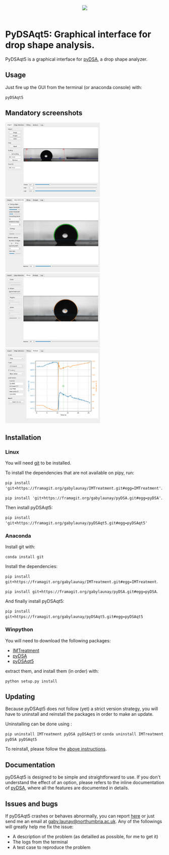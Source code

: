 <div align="center">
  <img width=500px" src="https://framagit.org/gabylaunay/pyDSA/raw/master/branding/pyDSA_logo_python_text.svg"><br><br>
</div>


# PyDSAqt5: Graphical interface for drop shape analysis.


PyDSAqt5 is a graphical interface for [pyDSA](https://framagit.org/gabylaunay/pyDSA), a drop shape analyzer.

## Usage

Just fire up the GUI from the terminal (or anaconda console) with:

``pyDSAqt5``

## Mandatory screenshots

<img src="doc/screenshot1.png" alt="Import" width="300"/>

<img src="doc/screenshot2.png" alt="Import" width="300"/>

<img src="doc/screenshot3.png" alt="Import" width="300"/>

<img src="doc/screenshot4.png" alt="Import" width="300"/>



## Installation<a name="installation"></a>

### Linux

You will need [git](https://git-scm.com/) to be installed.

To install the dependencies that are not available on pipy, run:

``pip install 'git+https://framagit.org/gabylaunay/IMTreatment.git#egg=IMTreatment'``.

``pip install 'git+https://framagit.org/gabylaunay/pyDSA.git#egg=pyDSA'``.

Then install pyDSAqt5:

``pip install 'git+https://framagit.org/gabylaunay/pyDSAqt5.git#egg=pyDSAqt5'``

### Anaconda

Install git with:

``conda install git``

Install the dependencies:

``pip install git+https://framagit.org/gabylaunay/IMTreatment.git#egg=IMTreatment``.

``pip install git+https://framagit.org/gabylaunay/pyDSA.git#egg=pyDSA``.

And finally install pyDSAqt5:

``pip install git+https://framagit.org/gabylaunay/pyDSAqt5.git#egg=pyDSAqt5``

### Winpython

You will need to download the following packages:

- [IMTreatment](https://framagit.org/gabylaunay/IMTreatment/-/archive/master/IMTreatment-master.zip)
- [pyDSA](https://framagit.org/gabylaunay/pyDSA/-/archive/master/pyDSA-master.zip)
- [pyDSAqt5](https://framagit.org/gabylaunay/pyDSAqt5/-/archive/master/pyDSAqt5-master.zip)

extract them, and install them (in order) with:

``python setup.py install``

## Updating

Because pyDSAqt5 does not follow (yet) a strict version strategy, you will have to uninstall and
reinstall the packages in order to make an update.

Uninstalling can be done using :

``pip uninstall IMTreatment pyDSA pyDSAqt5``
or
``conda uninstall IMTreatment pyDSA pyDSAqt5``

To reinstall, please follow the [above instructions](#installation).

## Documentation

pyDSAqt5 is designed to be simple and straightforward to use.
If you don't understand the effect of an option,
please refers to the inline documentation of [pyDSA](https://framagit.org/gabylaunay/pyDSA),
where all the features are documented in details.

## Issues and bugs

If pyDSAqt5 crashes or behaves abnormally, you can report [here](https://framagit.org/gabylaunay/pyDSAqt5/issues) or just send me an email at [gaby.launay@northumbria.ac.uk](mailto:gaby.launay@northumbria.ac.uk).
Any of the followings will greatly help me fix the issue:

- A description of the problem (as detailled as possible, for me to get it)
- The logs from the terminal
- A test case to reproduce the problem
